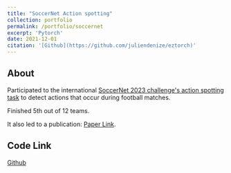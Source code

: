 ```yaml
---
title: "SoccerNet Action spotting"
collection: portfolio
permalink: /portfolio/soccernet
excerpt: 'Pytorch'
date: 2021-12-01
citation: '[Github](https://github.com/juliendenize/eztorch)'
---
```


## About
Participated to the international [SoccerNet 2023 challenge's action spotting task](https://www.soccer-net.org/challenges/2023) to detect actions that occur during football matches.

Finished 5th out of 12 teams.

It also led to a publication: [Paper Link](https://openaccess.thecvf.com/content/WACV2024W/Pretrain/papers/Denize_COMEDIAN_Self-Supervised_Learning_and_Knowledge_Distillation_for_Action_Spotting_Using_WACVW_2024_paper.pdf).

## Code Link

[Github](https://github.com/juliendenize/eztorch)